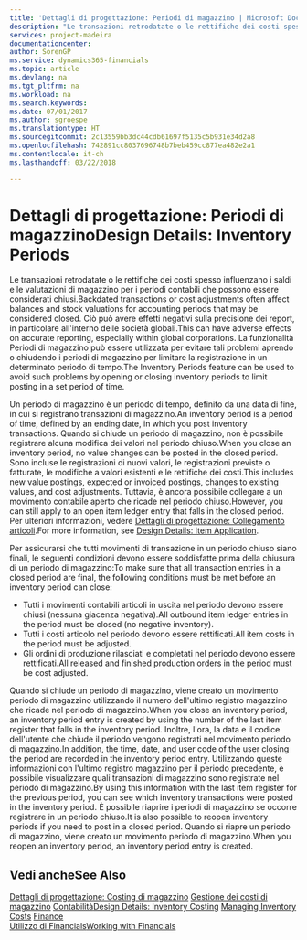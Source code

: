 ```yaml
---
title: 'Dettagli di progettazione: Periodi di magazzino | Microsoft Docs'
description: "Le transazioni retrodatate o le rettifiche dei costi spesso influenzano i saldi e le valutazioni di magazzino per i periodi contabili che possono essere considerati chiusi. Ciò può avere effetti negativi sulla precisione dei report, in particolare all'interno delle società globali. La funzionalità Periodi di magazzino può essere utilizzata per evitare tali problemi aprendo o chiudendo i periodi di magazzino per limitare la registrazione in un determinato periodo di tempo."
services: project-madeira
documentationcenter: 
author: SorenGP
ms.service: dynamics365-financials
ms.topic: article
ms.devlang: na
ms.tgt_pltfrm: na
ms.workload: na
ms.search.keywords: 
ms.date: 07/01/2017
ms.author: sgroespe
ms.translationtype: HT
ms.sourcegitcommit: 2c13559bb3dc44cdb61697f5135c5b931e34d2a8
ms.openlocfilehash: 742891cc8037696748b7beb459cc877ea482e2a1
ms.contentlocale: it-ch
ms.lasthandoff: 03/22/2018

---
```

# <a name="design-details-inventory-periods"></a><span data-ttu-id="a3dc6-105">Dettagli di progettazione: Periodi di magazzino</span><span class="sxs-lookup"><span data-stu-id="a3dc6-105">Design Details: Inventory Periods</span></span>
<span data-ttu-id="a3dc6-106">Le transazioni retrodatate o le rettifiche dei costi spesso influenzano i saldi e le valutazioni di magazzino per i periodi contabili che possono essere considerati chiusi.</span><span class="sxs-lookup"><span data-stu-id="a3dc6-106">Backdated transactions or cost adjustments often affect balances and stock valuations for accounting periods that may be considered closed.</span></span> <span data-ttu-id="a3dc6-107">Ciò può avere effetti negativi sulla precisione dei report, in particolare all'interno delle società globali.</span><span class="sxs-lookup"><span data-stu-id="a3dc6-107">This can have adverse effects on accurate reporting, especially within global corporations.</span></span> <span data-ttu-id="a3dc6-108">La funzionalità Periodi di magazzino può essere utilizzata per evitare tali problemi aprendo o chiudendo i periodi di magazzino per limitare la registrazione in un determinato periodo di tempo.</span><span class="sxs-lookup"><span data-stu-id="a3dc6-108">The Inventory Periods feature can be used to avoid such problems by opening or closing inventory periods to limit posting in a set period of time.</span></span>  

 <span data-ttu-id="a3dc6-109">Un periodo di magazzino è un periodo di tempo, definito da una data di fine, in cui si registrano transazioni di magazzino.</span><span class="sxs-lookup"><span data-stu-id="a3dc6-109">An inventory period is a period of time, defined by an ending date, in which you post inventory transactions.</span></span> <span data-ttu-id="a3dc6-110">Quando si chiude un periodo di magazzino, non è possibile registrare alcuna modifica dei valori nel periodo chiuso.</span><span class="sxs-lookup"><span data-stu-id="a3dc6-110">When you close an inventory period, no value changes can be posted in the closed period.</span></span> <span data-ttu-id="a3dc6-111">Sono incluse le registrazioni di nuovi valori, le registrazioni previste o fatturate, le modifiche a valori esistenti e le rettifiche dei costi.</span><span class="sxs-lookup"><span data-stu-id="a3dc6-111">This includes new value postings, expected or invoiced postings, changes to existing values, and cost adjustments.</span></span> <span data-ttu-id="a3dc6-112">Tuttavia, è ancora possibile collegare a un movimento contabile aperto che ricade nel periodo chiuso.</span><span class="sxs-lookup"><span data-stu-id="a3dc6-112">However, you can still apply to an open item ledger entry that falls in the closed period.</span></span> <span data-ttu-id="a3dc6-113">Per ulteriori informazioni, vedere [Dettagli di progettazione: Collegamento articoli](design-details-item-application.md).</span><span class="sxs-lookup"><span data-stu-id="a3dc6-113">For more information, see [Design Details: Item Application](design-details-item-application.md).</span></span>  

 <span data-ttu-id="a3dc6-114">Per assicurarsi che tutti movimenti di transazione in un periodo chiuso siano finali, le seguenti condizioni devono essere soddisfatte prima della chiusura di un periodo di magazzino:</span><span class="sxs-lookup"><span data-stu-id="a3dc6-114">To make sure that all transaction entries in a closed period are final, the following conditions must be met before an inventory period can close:</span></span>  

-   <span data-ttu-id="a3dc6-115">Tutti i movimenti contabili articoli in uscita nel periodo devono essere chiusi (nessuna giacenza negativa).</span><span class="sxs-lookup"><span data-stu-id="a3dc6-115">All outbound item ledger entries in the period must be closed (no negative inventory).</span></span>  
-   <span data-ttu-id="a3dc6-116">Tutti i costi articolo nel periodo devono essere rettificati.</span><span class="sxs-lookup"><span data-stu-id="a3dc6-116">All item costs in the period must be adjusted.</span></span>  
-   <span data-ttu-id="a3dc6-117">Gli ordini di produzione rilasciati e completati nel periodo devono essere rettificati.</span><span class="sxs-lookup"><span data-stu-id="a3dc6-117">All released and finished production orders in the period must be cost adjusted.</span></span>  

 <span data-ttu-id="a3dc6-118">Quando si chiude un periodo di magazzino, viene creato un movimento periodo di magazzino utilizzando il numero dell'ultimo registro magazzino che ricade nel periodo di magazzino.</span><span class="sxs-lookup"><span data-stu-id="a3dc6-118">When you close an inventory period, an inventory period entry is created by using the number of the last item register that falls in the inventory period.</span></span> <span data-ttu-id="a3dc6-119">Inoltre, l'ora, la data e il codice dell'utente che chiude il periodo vengono registrati nel movimento periodo di magazzino.</span><span class="sxs-lookup"><span data-stu-id="a3dc6-119">In addition, the time, date, and user code of the user closing the period are recorded in the inventory period entry.</span></span> <span data-ttu-id="a3dc6-120">Utilizzando queste informazioni con l'ultimo registro magazzino per il periodo precedente, è possibile visualizzare quali transazioni di magazzino sono registrate nel periodo di magazzino.</span><span class="sxs-lookup"><span data-stu-id="a3dc6-120">By using this information with the last item register for the previous period, you can see which inventory transactions were posted in the inventory period.</span></span> <span data-ttu-id="a3dc6-121">È possibile riaprire i periodi di magazzino se occorre registrare in un periodo chiuso.</span><span class="sxs-lookup"><span data-stu-id="a3dc6-121">It is also possible to reopen inventory periods if you need to post in a closed period.</span></span> <span data-ttu-id="a3dc6-122">Quando si riapre un periodo di magazzino, viene creato un movimento periodo di magazzino.</span><span class="sxs-lookup"><span data-stu-id="a3dc6-122">When you reopen an inventory period, an inventory period entry is created.</span></span>  

## <a name="see-also"></a><span data-ttu-id="a3dc6-123">Vedi anche</span><span class="sxs-lookup"><span data-stu-id="a3dc6-123">See Also</span></span>  
 <span data-ttu-id="a3dc6-124">[Dettagli di progettazione: Costing di magazzino](design-details-inventory-costing.md) [Gestione dei costi di magazzino](finance-manage-inventory-costs.md) [Contabilità](finance.md)</span><span class="sxs-lookup"><span data-stu-id="a3dc6-124">[Design Details: Inventory Costing](design-details-inventory-costing.md) [Managing Inventory Costs](finance-manage-inventory-costs.md) [Finance](finance.md)</span></span>  
 [<span data-ttu-id="a3dc6-125">Utilizzo di Financials</span><span class="sxs-lookup"><span data-stu-id="a3dc6-125">Working with Financials</span></span>](ui-work-product.md)

